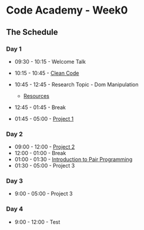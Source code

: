 # Code Academy - Week0 

## The Schedule

### Day 1 

* 09:30 - 10:15 - Welcome Talk

* 10:15 - 10:45 - [Clean Code](https://www.theodinproject.com/courses/web-development-101/lessons/clean-code)

* 10:45 - 12:45 - Research Topic - Dom Manipulation
  * [Resources](https://www.theodinproject.com/courses/web-development-101/lessons/dom-manipulation)

* 12:45 - 01:45 - Break 

* 01:45 - 05:00 - [Project 1](https://github.com/ali-7/w0-project1)


### Day 2

* 09:00 - 12:00 - [Project 2](https://github.com/ali-7/w0-project2)
* 12:00 - 01:00 - Break
* 01:00 - 01:30 - [Introduction to Pair Programming](https://www.theodinproject.com/courses/web-development-101/lessons/introduction-to-pair-programming)
* 01:30 - 05:00 - Project 3 

### Day 3


* 9:00 - 05:00 - Project 3

### Day 4

- 9:00 - 12:00 - Test
